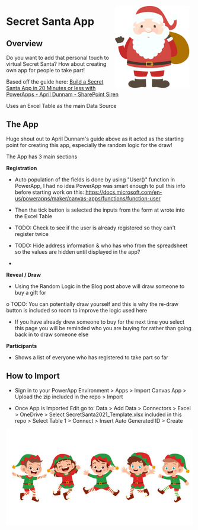 
<p align="center">
<img src="Images/santa.png" alt="Santa Cartoon Drawing" width="200" style="float: right; margin-right: 10px;"/>
</p>

Secret Santa App
============================================================================================================================================

Overview
--------

Do you want to add that personal touch to virtual Secret Santa? How about creating own app for people to take part!

Based off the guide here: [Build a Secret Santa App in 20 Minutes or less with PowerApps - April Dunnam - SharePoint Siren](https://www.sharepointsiren.com/2017/12/build-a-secret-santa-app-in-20-minutes-or-less-with-powerapps/)

Uses an Excel Table as the main Data Source

The App
-------

Huge shout out to April Dunnam's guide above as it acted as the starting point for creating this app, especially the random logic for the draw!

The App has 3 main sections

**Registration**

- Auto population of the fields is done by using "User()" function in PowerApp, I had no idea PowerApp was smart enough to pull this info before starting work on this: <https://docs.microsoft.com/en-us/powerapps/maker/canvas-apps/functions/function-user>

- Then the tick button is selected the inputs from the form at wrote into the Excel Table

- TODO: Check to see if the user is already registered so they can't register twice
- TODO: Hide address information & who has who from the spreadsheet so the values are hidden until displayed in the app? 
- 
**Reveal / Draw**

- Using the Random Logic in the Blog post above will draw someone to buy a gift for

o TODO: You can potentially draw yourself and this is why the re-draw button is included so room to improve the logic used here

- If you have already drew someone to buy for the next time you select this page you will be reminded who you are buying for rather than going back in to draw someone else

**Participants**

- Shows a list of everyone who has registered to take part so far

How to Import
-------
- Sign in to your PowerApp Environment > Apps > Import Canvas App > Upload the zip included in the repo > Import 

- Once App is Imported Edit go to: Data > Add Data > Connectors > Excel > OneDrive > Select SecretSanta2021_Template.xlsx included in this repo > Select Table 1 > Connect > Insert Auto Generated ID > Create


<p align="center">
  <img src="Images/elves.jpg" alt="Dancing Elves" width="700" />
</p>
